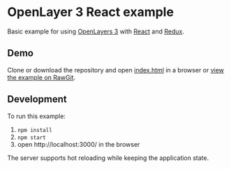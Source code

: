 # OpenLayer 3 React example

Basic example for using [OpenLayers 3](http://openlayers.org/) with [React](http://facebook.github.io/react/) and [Redux](http://rackt.github.io/redux/).

## Demo

Clone or download the repository and open [index.html](index.html) in a browser or [view the example on RawGit](https://rawgit.com/pka/ol3-react-example/master/index.html).


## Development

To run this example:

1. `npm install`
2. `npm start`
3. open http://localhost:3000/ in the browser

The server supports hot reloading while keeping the application state.
